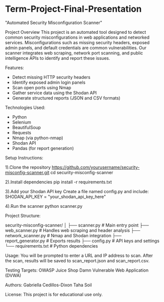 # Term-Project-Final-Presentation
"Automated Security Misconfiguration Scanner"

Project Overview
  This project is an automated tool designed to detect common security misconfigurations in web applications and networked services. Misconfigurations such as missing security headers, exposed admin panels, and default credentials are common vulnerabilities. Our scanner integrates web scraping, network port scanning, and public intelligence APIs to identify and report these issues.

Features:
- Detect missing HTTP security headers
- Identify exposed admin login panels
- Scan open ports using Nmap
- Gather service data using the Shodan API
- Generate structured reports (JSON and CSV formats)

Technologies Used:
- Python
- Selenium
- BeautifulSoup
- Requests
- Nmap (via python-nmap)
- Shodan API
- Pandas (for report generation)

Setup Instructions:

  1).Clone the repository
    https://github.com/yourusername/security-misconfig-scanner.git
cd security-misconfig-scanner

  2).Install dependencies
    pip install -r requirements.txt
    
  3).Add your Shodan API key
    Create a file named config.py and include:
SHODAN_API_KEY = "your_shodan_api_key_here"

  4).Run the scanner
    python scanner.py

Project Structure:

security-misconfig-scanner/
│
├── scanner.py              # Main entry point
├── web_scanner.py          # Handles web scraping and header analysis
├── network_scanner.py      # Nmap and Shodan integration
├── report_generator.py     # Exports results
├── config.py               # API keys and settings
└── requirements.txt        # Python dependencies

Usage:
You will be prompted to enter a URL and IP address to scan. After the scan, results will be saved to scan_report.json and scan_report.csv.

Testing Targets:
OWASP Juice Shop
Damn Vulnerable Web Application (DVWA)

Authors:
Gabriella Cedillos-Dixon
Taha Soil

License:
This project is for educational use only.
